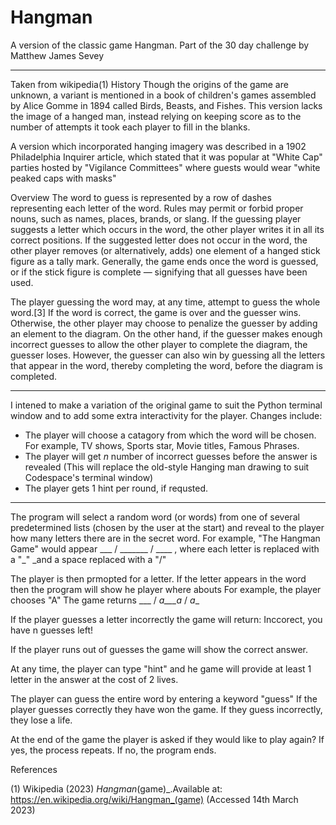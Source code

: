 # Hangman
A version of the classic game Hangman. Part of the 30 day challenge by Matthew James Sevey

---------------------------------------------------------------------------------------------------------

Taken from wikipedia(1)
History
Though the origins of the game are unknown, a variant is mentioned in a book of children's games assembled by Alice Gomme in 1894 called Birds, Beasts, and Fishes. This version lacks the image of a hanged man, instead relying on keeping score as to the number of attempts it took each player to fill in the blanks.

A version which incorporated hanging imagery was described in a 1902 Philadelphia Inquirer article, which stated that it was popular at "White Cap" parties hosted by "Vigilance Committees" where guests would wear "white peaked caps with masks"

Overview
The word to guess is represented by a row of dashes representing each letter of the word. Rules may permit or forbid proper nouns, such as names, places, brands, or slang. If the guessing player suggests a letter which occurs in the word, the other player writes it in all its correct positions. If the suggested letter does not occur in the word, the other player removes (or alternatively, adds) one element of a hanged stick figure as a tally mark. Generally, the game ends once the word is guessed, or if the stick figure is complete — signifying that all guesses have been used.

The player guessing the word may, at any time, attempt to guess the whole word.[3] If the word is correct, the game is over and the guesser wins. Otherwise, the other player may choose to penalize the guesser by adding an element to the diagram. On the other hand, if the guesser makes enough incorrect guesses to allow the other player to complete the diagram, the guesser loses. However, the guesser can also win by guessing all the letters that appear in the word, thereby completing the word, before the diagram is completed.

----------------------------------------------------------------------------------------------------------

I intened to make a variation of the original game to suit the Python terminal window and to add some extra interactivity for the player. Changes include:

- The player will choose a catagory from which the word will be chosen. For example, TV shows, Sports star, Movie titles, Famous Phrases.
- The player will get _n_ number of incorrect guesses before the answer is revealed (This will replace the old-style Hanging man drawing to suit Codespace's terminal window)
- The player gets 1 hint per round, if requsted.

----------------------------------------------------------------------------------------------------------

The program will select a random word (or words) from one of several predetermined lists (chosen by the user at the start) and reveal to the player how many letters there are in the secret word. For example, "The Hangman Game" would appear ___ / _______ / ____ , where each letter is replaced with a "_" _and a space replaced with a "/"

The player is then prmopted for a letter.
If the letter appears in the word then the program will show he player where abouts For example, the player chooses "A"
The game returns
___ / _a___a_ / _a__


If the player guesses a letter incorrectly the game will return:
Inccorect, you have n guesses left!

If the player runs out of guesses the game will show the correct answer.

At any time, the player can type "hint" and he game will provide at least 1 letter in the answer at the cost of 2 lives.

The player can guess the entire word by entering a keyword "guess"
If the player guesses correctly they have won the game.
If they guess incorrectly, they lose a life.

At the end of the game the player is asked if they would like to play again?
If yes, the process repeats.
If no, the program ends.

References

(1) Wikipedia (2023) _Hangman_(game)_.Available at: https://en.wikipedia.org/wiki/Hangman_(game) (Accessed 14th March 2023)
